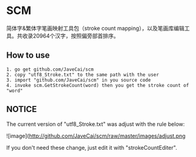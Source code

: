 # SCM
简体字&amp;繁体字笔画映射工具包（stroke count mapping），以及笔画库编辑工具。共收录20964个汉字，按照偏旁部首排序。

## How to use

	1. go get github.com/JaveCai/scm
	2. copy "utf8_Stroke.txt" to the same path with the user
	3. import "github.com/JaveCai/scm" in you source code
	4. invoke scm.GetStrokeCount(word) then you get the stroke count of "word"

## NOTICE

The current version of "utf8_Stroke.txt" was adjust with the rule below:

![image](http://github.com/JaveCai/scm/raw/master/images/adjust.png 

If you don't need these change, just edit it with "strokeCountEditer".